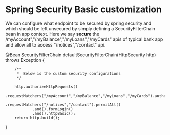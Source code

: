 # Spring Security Basic customization

We can configure what endpoint to be secured by spring security and which should be left unsecured by simply defining a SecurityFilterChain bean in app context. Here we say **secure** the /myAccount","/myBalance","/myLoans","/myCards" apis of typical bank app and allow all to access "/notices","/contact" api.

 @Bean
    SecurityFilterChain defaultSecurityFilterChain(HttpSecurity http) throws Exception {

        /**
         *  Below is the custom security configurations
         */

        http.authorizeHttpRequests()
                        .requestMatchers("/myAccount","/myBalance","/myLoans","/myCards").authenticated()
                        .requestMatchers("/notices","/contact").permitAll()
                .and().formLogin()
                .and().httpBasic();
        return http.build();
 }
